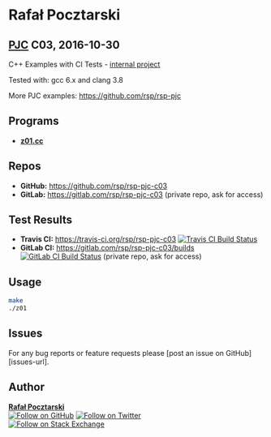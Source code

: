 Rafał Pocztarski
=
[PJC][pjc-url] C03, 2016-10-30
-
C++ Examples with CI Tests -
[internal project](https://github.com/rsp/rsp-internal#readme)

Tested with: gcc 6.x and clang 3.8

More PJC examples: https://github.com/rsp/rsp-pjc

Programs
-
* [**z01.cc**](z01.cc)

Repos
-
* **GitHub:** https://github.com/rsp/rsp-pjc-c03
* **GitLab:** https://gitlab.com/rsp/rsp-pjc-c03 (private repo, ask for access)

Test Results
-
* **Travis CI:** https://travis-ci.org/rsp/rsp-pjc-c03 [![Travis CI Build Status][travis-img]][travis-url]
* **GitLab CI:** https://gitlab.com/rsp/rsp-pjc-c03/builds [![GitLab CI Build Status][gitlabci-img]][gitlabci-url] (private repo, ask for access)

Usage
-
```sh
make
./z01
```

Issues
------
For any bug reports or feature requests please
[post an issue on GitHub][issues-url].

Author
------
[**Rafał Pocztarski**](https://pocztarski.com/)
<br/>
[![Follow on GitHub][github-follow-img]][github-follow-url]
[![Follow on Twitter][twitter-follow-img]][twitter-follow-url]
<br/>
[![Follow on Stack Exchange][stackexchange-img]][stackoverflow-url]

[pjc-url]: https://github.com/rsp/rsp-pjc
[github-url]: https://github.com/rsp/rsp-pjc-c03
[travis-img]: https://travis-ci.org/rsp/rsp-pjc-c03.svg?branch=master
[travis-url]: https://travis-ci.org/rsp/rsp-pjc-c03
[gitlabci-img]: https://gitlab.com/rsp/rsp-pjc-c03/badges/master/build.svg
[gitlabci-url]: https://gitlab.com/rsp/rsp-pjc-c03/builds
[github-follow-url]: https://github.com/rsp
[github-follow-img]: https://img.shields.io/github/followers/rsp.svg?style=social&label=Follow
[twitter-follow-url]: https://twitter.com/intent/follow?screen_name=pocztarski
[twitter-follow-img]: https://img.shields.io/twitter/follow/pocztarski.svg?style=social&label=Follow
[stackoverflow-url]: https://stackoverflow.com/users/613198/rsp
[stackexchange-url]: https://stackexchange.com/users/303952/rsp
[stackexchange-img]: https://stackexchange.com/users/flair/303952.png
